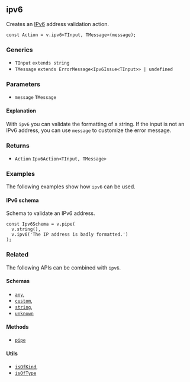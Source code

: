ipv6
----

Creates an [IPv6](https://en.wikipedia.org/wiki/IPv6) address validation action.

    const Action = v.ipv6<TInput, TMessage>(message);
    

### Generics

*   `TInput` `extends string`
*   `TMessage` `extends ErrorMessage<Ipv6Issue<TInput>> | undefined`

### Parameters

*   `message` `TMessage`

#### Explanation

With `ipv6` you can validate the formatting of a string. If the input is not an IPv6 address, you can use `message` to customize the error message.

### Returns

*   `Action` `Ipv6Action<TInput, TMessage>`

### Examples

The following examples show how `ipv6` can be used.

#### IPv6 schema

Schema to validate an IPv6 address.

    const Ipv6Schema = v.pipe(
      v.string(),
      v.ipv6('The IP address is badly formatted.')
    );
    

### Related

The following APIs can be combined with `ipv6`.

#### Schemas

*   [`any`](any.md),
*   [`custom`](custom.md),
*   [`string`](string.md),
*   [`unknown`](unknown.md)

#### Methods

*   [`pipe`](pipe.md)

#### Utils

*   [`isOfKind`](isOfKind.md),
*   [`isOfType`](isOfType.md)